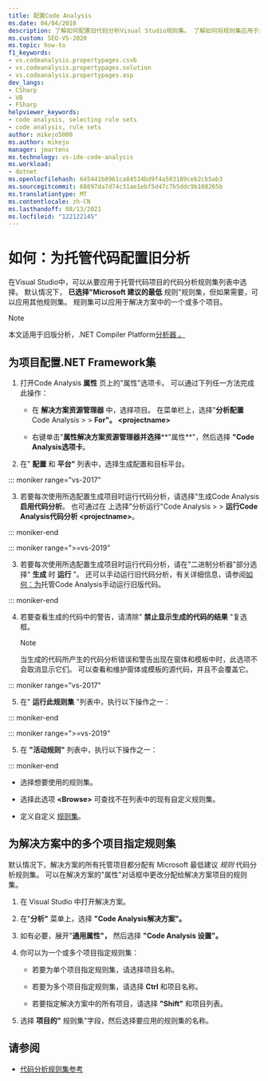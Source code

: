 ```yaml
---
title: 配置Code Analysis
ms.date: 04/04/2018
description: 了解如何配置旧代码分析Visual Studio规则集。 了解如何将规则集应用于解决方案中的一个或多个项目。
ms.custom: SEO-VS-2020
ms.topic: how-to
f1_keywords:
- vs.codeanalysis.propertypages.csvb
- vs.codeanalysis.propertypages.solution
- vs.codeanalysis.propertypages.asp
dev_langs:
- CSharp
- VB
- FSharp
helpviewer_keywords:
- code analysis, selecting rule sets
- code analysis, rule sets
author: mikejo5000
ms.author: mikejo
manager: jmartens
ms.technology: vs-ide-code-analysis
ms.workload:
- dotnet
ms.openlocfilehash: 645441b8961ca84534bd9f4a503189ceb2cb5ab3
ms.sourcegitcommit: 68897da7d74c31ae1ebf5d47c7b5ddc9b108265b
ms.translationtype: MT
ms.contentlocale: zh-CN
ms.lasthandoff: 08/13/2021
ms.locfileid: "122122145"
---
```

# <a name="how-to-configure-legacy-analysis-for-managed-code"></a>如何：为托管代码配置旧分析

在Visual Studio中，可以从要应用于托管代码项目的代码分析规则集列表中选择[](../code-quality/rule-set-reference.md)。 默认情况下， **已选择"Microsoft 建议的最低** 规则"规则集，但如果需要，可以应用其他规则集。 规则集可以应用于解决方案中的一个或多个项目。

> [!NOTE]
> 本文适用于旧版分析，.NET Compiler Platform[分析器 。](use-roslyn-analyzers.md)

## <a name="configure-a-rule-set-for-a-net-framework-project"></a>为项目配置.NET Framework集

1. 打开Code Analysis **属性** 页上的"属性"选项卡。 可以通过下列任一方法完成此操作：

   - 在 **解决方案资源管理器** 中，选择项目。 在菜单栏上，选择"**分析配置** Code Analysis  >    >  **For"。 \<projectname>**

   - 右键单击"**属性解决方案资源管理器并选择****"属性**"，然后选择 **"Code Analysis选项卡**。

2. 在" **配置** 和 **平台"** 列表中，选择生成配置和目标平台。

::: moniker range="vs-2017"

3. 若要每次使用所选配置生成项目时运行代码分析，请选择"生成Code Analysis **启用代码分析**。 也可通过在 上选择"分析运行"Code Analysis  >    >  **运行Code Analysis代码分析 \<projectname>**。

::: moniker-end

::: moniker range=">=vs-2019"

3. 若要每次使用所选配置生成项目时运行代码分析，请在"二进制分析器"部分选择" **生成** 时 **运行** "。 还可以手动运行旧代码分析，有关详细信息，请参阅[如何：为](how-to-run-legacy-code-analysis-manually-for-managed-code.md)托管Code Analysis手动运行旧版代码。

::: moniker-end

4. 若要查看生成的代码中的警告，请清除" **禁止显示生成的代码的结果** "复选框。

    > [!NOTE]
    > 当生成的代码所产生的代码分析错误和警告出现在窗体和模板中时，此选项不会取消显示它们。 可以查看和维护窗体或模板的源代码，并且不会覆盖它。

::: moniker range="vs-2017"

5. 在" **运行此规则集** "列表中，执行以下操作之一：

::: moniker-end

::: moniker range=">=vs-2019"

5. 在 **"活动规则"** 列表中，执行以下操作之一：

::: moniker-end

   - 选择想要使用的规则集。

   - 选择此选项 **\<Browse>** 可查找不在列表中的现有自定义规则集。

   - 定义自定义 [规则集](../code-quality/how-to-create-a-custom-rule-set.md)。

## <a name="specify-rule-sets-for-multiple-projects-in-a-solution"></a>为解决方案中的多个项目指定规则集

默认情况下，解决方案的所有托管项目都分配有 Microsoft 最低建议 *规则* 代码分析规则集。 可以在解决方案的"属性"对话框中更改分配给解决方案项目的规则集。 

1. 在 Visual Studio 中打开解决方案。

2. 在"**分析"** 菜单上，选择 **"Code Analysis解决方案"。**

3. 如有必要，展开"**通用属性"，** 然后选择 **"Code Analysis 设置"。**

4. 你可以为一个或多个项目指定规则集：

    - 若要为单个项目指定规则集，请选择项目名称。

    - 若要为多个项目指定规则集，请选择 **Ctrl** 和项目名称。

    - 若要指定解决方案中的所有项目，请选择 **"Shift"** 和项目列表。

5. 选择 **项目的"** 规则集"字段，然后选择要应用的规则集的名称。

## <a name="see-also"></a>请参阅

- [代码分析规则集参考](../code-quality/rule-set-reference.md)
